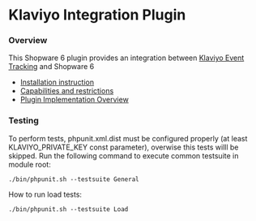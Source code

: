 Klaviyo Integration Plugin
============================

### Overview

This Shopware 6 plugin provides an integration between [Klaviyo Event Tracking](https://help.klaviyo.com/hc/en-us/articles/115005082927-Integrate-a-Custom-Ecommerce-Cart-or-Platform)
and Shopware 6

* [Installation instruction](./Resources/doc/installation.md)
* [Capabilities and restrictions](./Resources/doc/capabilities_and_restrictions.md)
* [Plugin Implementation Overview](Resources/doc/plugin_implementation_overview.md)

### Testing

To perform tests, phpunit.xml.dist must be configured properly (at least KLAVIYO_PRIVATE_KEY const parameter), overwise this tests willl be skipped.
Run the following command to execute common testsuite in module root:
```
./bin/phpunit.sh --testsuite General
```
How to run load tests:
```
./bin/phpunit.sh --testsuite Load
```

